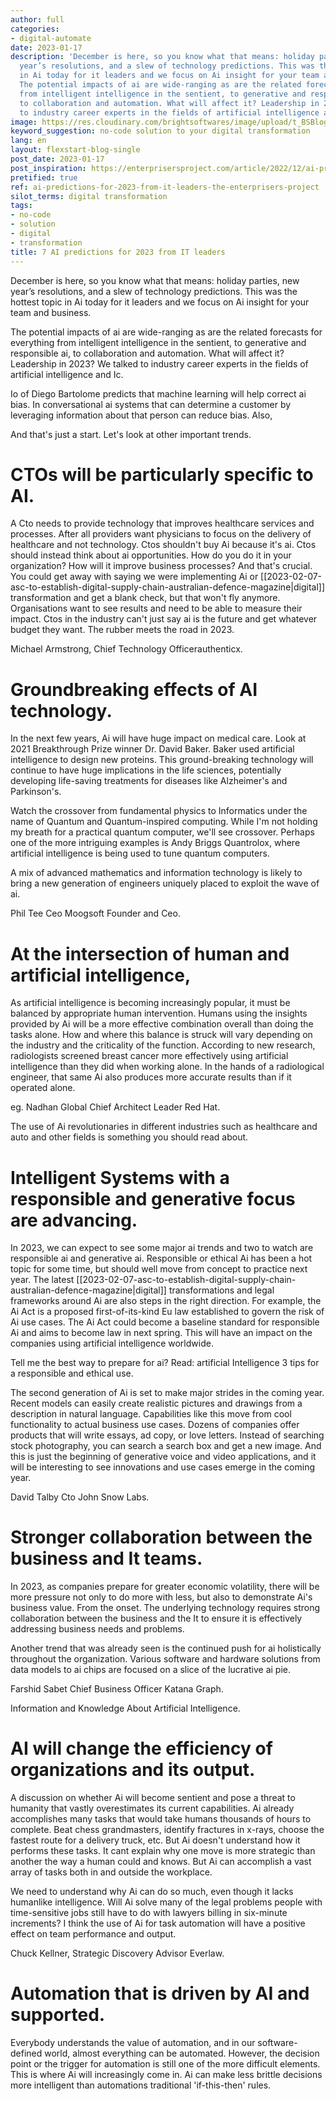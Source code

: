 ```yaml
---
author: full
categories:
- digital-automate
date: 2023-01-17
description: 'December is here, so you know what that means: holiday parties, new
  year’s resolutions, and a slew of technology predictions. This was the hottest topic
  in Ai today for it leaders and we focus on Ai insight for your team and business.
  The potential impacts of ai are wide-ranging as are the related forecasts for everything
  from intelligent intelligence in the sentient, to generative and responsible ai,
  to collaboration and automation. What will affect it? Leadership in 2023? We talked
  to industry career experts in the fields of artificial intelligence and Ic.'
image: https://res.cloudinary.com/brightsoftwares/image/upload/t_BSBlogImage/v1/brightsoftwares.com.blog/r-O95aZ6wvI
keyword_suggestion: no-code solution to your digital transformation
lang: en
layout: flexstart-blog-single
post_date: 2023-01-17
post_inspiration: https://enterprisersproject.com/article/2022/12/ai-predictions-2023
pretified: true
ref: ai-predictions-for-2023-from-it-leaders-the-enterprisers-project
silot_terms: digital transformation
tags:
- no-code
- solution
- digital
- transformation
title: 7 AI predictions for 2023 from IT leaders
---
```


December is here, so you know what that means: holiday parties, new year’s resolutions, and a slew of technology predictions. This was the hottest topic in Ai today for it leaders and we focus on Ai insight for your team and business.


The potential impacts of ai are wide-ranging as are the related forecasts for everything from intelligent intelligence in the sentient, to generative and responsible ai, to collaboration and automation. What will affect it? Leadership in 2023? We talked to industry career experts in the fields of artificial intelligence and Ic.


Io of Diego Bartolome predicts that machine learning will help correct ai bias. In conversational ai systems that can determine a customer by leveraging information about that person can reduce bias. Also,


And that's just a start. Let's look at other important trends.


#  CTOs will be particularly specific to AI.


A Cto needs to provide technology that improves healthcare services and processes. After all providers want physicians to focus on the delivery of healthcare and not technology. Ctos shouldn't buy Ai because it's ai. Ctos should instead think about ai opportunities. How do you do it in your organization? How will it improve business processes? And that's crucial. You could get away with saying we were implementing Ai or [[2023-02-07-asc-to-establish-digital-supply-chain-australian-defence-magazine|digital]] transformation and get a blank check, but that won't fly anymore. Organisations want to see results and need to be able to measure their impact. Ctos in the industry can't just say ai is the future and get whatever budget they want. The rubber meets the road in 2023.


Michael Armstrong, Chief Technology Officerauthenticx.


# Groundbreaking effects of AI technology.


In the next few years, Ai will have huge impact on medical care. Look at 2021 Breakthrough Prize winner Dr. David Baker. Baker used artificial intelligence to design new proteins. This ground-breaking technology will continue to have huge implications in the life sciences, potentially developing life-saving treatments for diseases like Alzheimer's and Parkinson's.


Watch the crossover from fundamental physics to Informatics under the name of Quantum and Quantum-inspired computing. While I'm not holding my breath for a practical quantum computer, we'll see crossover. Perhaps one of the more intriguing examples is Andy Briggs Quantrolox, where artificial intelligence is being used to tune quantum computers.


A mix of advanced mathematics and information technology is likely to bring a new generation of engineers uniquely placed to exploit the wave of ai.


Phil Tee Ceo Moogsoft Founder and Ceo.


# At the intersection of human and artificial intelligence,


As artificial intelligence is becoming increasingly popular, it must be balanced by appropriate human intervention. Humans using the insights provided by Ai will be a more effective combination overall than doing the tasks alone. How and where this balance is struck will vary depending on the industry and the criticality of the function. According to new research, radiologists screened breast cancer more effectively using artificial intelligence than they did when working alone. In the hands of a radiological engineer, that same Ai also produces more accurate results than if it operated alone.


eg. Nadhan Global Chief Architect Leader Red Hat.


The use of Ai revolutionaries in different industries such as healthcare and auto and other fields is something you should read about.


# Intelligent Systems with a responsible and generative focus are advancing.


In 2023, we can expect to see some major ai trends and two to watch are responsible ai and generative ai. Responsible or ethical Ai has been a hot topic for some time, but should well move from concept to practice next year. The latest [[2023-02-07-asc-to-establish-digital-supply-chain-australian-defence-magazine|digital]] transformations and legal frameworks around Ai are also steps in the right direction. For example, the Ai Act is a proposed first-of-its-kind Eu law established to govern the risk of Ai use cases. The Ai Act could become a baseline standard for responsible Ai and aims to become law in next spring. This will have an impact on the companies using artificial intelligence worldwide.


Tell me the best way to prepare for ai? Read: artificial Intelligence 3 tips for a responsible and ethical use.


The second generation of Ai is set to make major strides in the coming year. Recent models can easily create realistic pictures and drawings from a description in natural language. Capabilities like this move from cool functionality to actual business use cases. Dozens of companies offer products that will write essays, ad copy, or love letters. Instead of searching stock photography, you can search a search box and get a new image. And this is just the beginning of generative voice and video applications, and it will be interesting to see innovations and use cases emerge in the coming year.


David Talby Cto John Snow Labs.


# Stronger collaboration between the business and It teams.


In 2023, as companies prepare for greater economic volatility, there will be more pressure not only to do more with less, but also to demonstrate Ai's business value. From the onset. The underlying technology requires strong collaboration between the business and the It to ensure it is effectively addressing business needs and problems.


Another trend that was already seen is the continued push for ai holistically throughout the organization. Various software and hardware solutions from data models to ai chips are focused on a slice of the lucrative ai pie.


Farshid Sabet Chief Business Officer Katana Graph.


Information and Knowledge About Artificial Intelligence.


# AI will change the efficiency of organizations and its output.


A discussion on whether Ai will become sentient and pose a threat to humanity that vastly overestimates its current capabilities. Ai already accomplishes many tasks that would take humans thousands of hours to complete. Beat chess grandmasters, identify fractures in x-rays, choose the fastest route for a delivery truck, etc. But Ai doesn't understand how it performs these tasks. It cant explain why one move is more strategic than another the way a human could and knows. But Ai can accomplish a vast array of tasks both in and outside the workplace.


We need to understand why Ai can do so much, even though it lacks humanlike intelligence. Will Ai solve many of the legal problems people with time-sensitive jobs still have to do with lawyers billing in six-minute increments? I think the use of Ai for task automation will have a positive effect on team performance and output.


Chuck Kellner, Strategic Discovery Advisor Everlaw.


# Automation that is driven by AI and supported.


Everybody understands the value of automation, and in our software-defined world, almost everything can be automated. However, the decision point or the trigger for automation is still one of the more difficult elements. This is where Ai will increasingly come in. Ai can make less brittle decisions more intelligent than automations traditional 'if-this-then' rules.